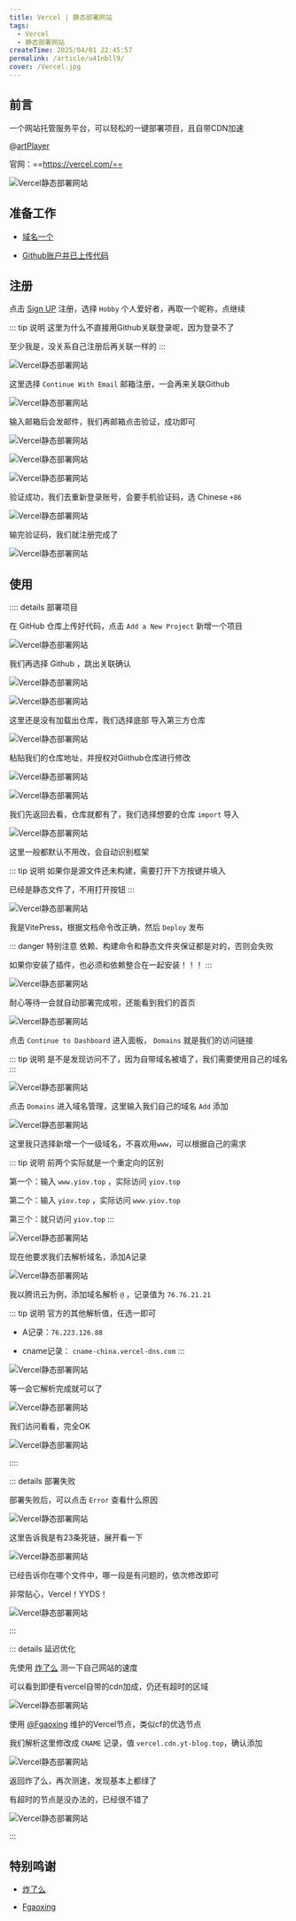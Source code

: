 ```yaml
---
title: Vercel | 静态部署网站
tags:
  - Vercel
  - 静态部署网站
createTime: 2025/04/01 22:45:57
permalink: /article/u41nbll9/
cover: /Vercel.jpg
---
```


## 前言

一个网站托管服务平台，可以轻松的一键部署项目，且自带CDN加速

@[artPlayer](/Vercel.mp4)

官网：==https://vercel.com/==

![Vercel静态部署网站](./Vercel静态部署网站/vercel-01.png)


## 准备工作

* [域名一个](https://yiov.top/website/domain/)

* [Github账户并已上传代码](./Github注册及使用.md)


## 注册

点击 [Sign UP](https://vercel.com/signup) 注册，选择 `Hobby` 个人爱好者，再取一个昵称，点继续

::: tip 说明
这里为什么不直接用Github关联登录呢，因为登录不了

至少我是，没关系自己注册后再关联一样的
:::

![Vercel静态部署网站](./Vercel静态部署网站/vercel-02.png)


这里选择 `Continue With Email` 邮箱注册，一会再来关联Github

![Vercel静态部署网站](./Vercel静态部署网站/vercel-03.png)


输入邮箱后会发邮件，我们再邮箱点击验证，成功即可

![Vercel静态部署网站](./Vercel静态部署网站/vercel-04.png)

![Vercel静态部署网站](./Vercel静态部署网站/vercel-05.png)

![Vercel静态部署网站](./Vercel静态部署网站/vercel-06.png)

验证成功，我们去重新登录账号，会要手机验证码，选 Chinese `+86`

![Vercel静态部署网站](./Vercel静态部署网站/vercel-07.png)


输完验证码，我们就注册完成了

![Vercel静态部署网站](./Vercel静态部署网站/vercel-08.png)



## 使用


:::: details 部署项目

在 GitHub 仓库上传好代码，点击 `Add a New Project` 新增一个项目

![Vercel静态部署网站](./Vercel静态部署网站/vercel-09.png)


我们再选择 Github ，跳出关联确认

![Vercel静态部署网站](./Vercel静态部署网站/vercel-10.png)

![Vercel静态部署网站](./Vercel静态部署网站/vercel-11.png)

这里还是没有加载出仓库，我们选择底部 导入第三方仓库

![Vercel静态部署网站](./Vercel静态部署网站/vercel-12.png)


粘贴我们的仓库地址，并授权对Giithub仓库进行修改

![Vercel静态部署网站](./Vercel静态部署网站/vercel-13.png)

![Vercel静态部署网站](./Vercel静态部署网站/vercel-14.png)


我们先返回去看，仓库就都有了，我们选择想要的仓库 `import` 导入

![Vercel静态部署网站](./Vercel静态部署网站/vercel-15.png)

这里一般都默认不用改，会自动识别框架

::: tip 说明
如果你是源文件还未构建，需要打开下方按键并填入

已经是静态文件了，不用打开按钮
:::

![Vercel静态部署网站](./Vercel静态部署网站/vercel-16.png)


我是VitePress，根据文档命令改正确，然后 `Deploy` 发布

::: danger 特别注意
依赖、构建命令和静态文件夹保证都是对的，否则会失败

如果你安装了插件，也必须和依赖整合在一起安装！！！
:::

![Vercel静态部署网站](./Vercel静态部署网站/vercel-17.png)



耐心等待一会就自动部署完成啦，还能看到我们的首页


![Vercel静态部署网站](./Vercel静态部署网站/vercel-18.png)


点击 `Continue to Dashboard` 进入面板， `Domains` 就是我们的访问链接

::: tip 说明
是不是发现访问不了，因为自带域名被墙了，我们需要使用自己的域名
:::

![Vercel静态部署网站](./Vercel静态部署网站/vercel-19.png)


点击  `Domains` 进入域名管理，这里输入我们自己的域名 `Add` 添加

![Vercel静态部署网站](./Vercel静态部署网站/vercel-20.png)

这里我只选择新增一个一级域名，不喜欢用`www`，可以根据自己的需求

::: tip 说明
前两个实际就是一个重定向的区别

第一个：输入 `www.yiov.top` ，实际访问 `yiov.top`

第二个：输入 `yiov.top` ，实际访问 `www.yiov.top`

第三个：就只访问 `yiov.top`
:::

![Vercel静态部署网站](./Vercel静态部署网站/vercel-21.png)

现在他要求我们去解析域名，添加A记录

![Vercel静态部署网站](./Vercel静态部署网站/vercel-22.png)

我以腾讯云为例，添加域名解析 `@` ，记录值为 `76.76.21.21`

::: tip 说明
官方的其他解析值，任选一即可

* A记录：`76.223.126.88`

* cname记录： `cname-china.vercel-dns.com`
:::

![Vercel静态部署网站](./Vercel静态部署网站/vercel-23.png)

等一会它解析完成就可以了

![Vercel静态部署网站](./Vercel静态部署网站/vercel-24.png)


我们访问看看，完全OK

![Vercel静态部署网站](./Vercel静态部署网站/vercel-25.png)

::::





::: details 部署失败

部署失败后，可以点击 `Error` 查看什么原因

![Vercel静态部署网站](./Vercel静态部署网站/vercel-26.png)

这里告诉我是有23条死链，展开看一下

![Vercel静态部署网站](./Vercel静态部署网站/vercel-27.png)

已经告诉你在哪个文件中，哪一段是有问题的，依次修改即可

非常贴心，Vercel！YYDS！

![Vercel静态部署网站](./Vercel静态部署网站/vercel-28.png)

:::




::: details 延迟优化

先使用 [炸了么](https://zhale.me/http/) 测一下自己网站的速度

可以看到即便有vercel自带的cdn加成，仍还有超时的区域

![Vercel静态部署网站](./Vercel静态部署网站/vercel-29.png)


使用 [@Fgaoxing](https://www.yt-blog.top/9952/) 维护的Vercel节点，类似cf的优选节点

我们解析这里修改成 `CNAME` 记录，值 `vercel.cdn.yt-blog.top`，确认添加

![Vercel静态部署网站](./Vercel静态部署网站/vercel-30.png)


返回炸了么，再次测速，发现基本上都绿了

有超时的节点是没办法的，已经很不错了

![Vercel静态部署网站](./Vercel静态部署网站/vercel-31.png)

:::



## 特别鸣谢

* [炸了么](https://zhale.me/http/)

* [Fgaoxing](https://www.yt-blog.top/)